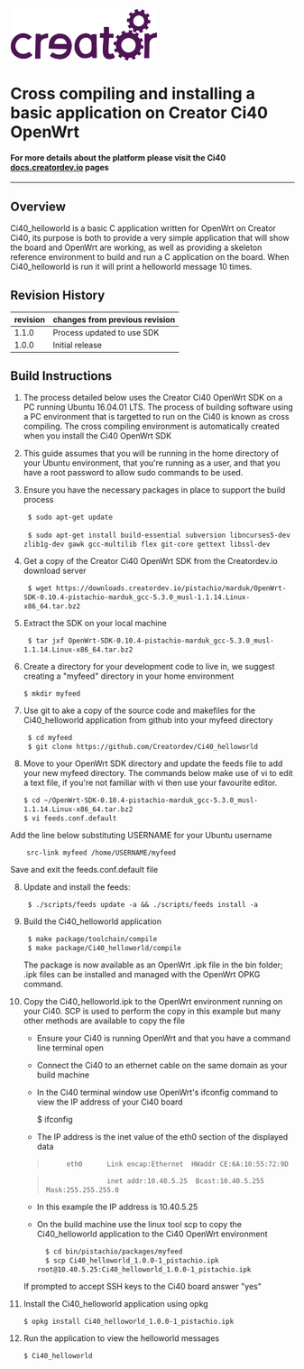 
![](creatorlogo.png)

# Cross compiling and installing a basic application on Creator Ci40 OpenWrt

#### For more details about the platform please visit the Ci40 [docs.creatordev.io](https://docs.creatordev.io/ci40/) pages
----

## Overview

Ci40_helloworld is a basic C application written for OpenWrt on Creator Ci40, its purpose is both to provide a very simple application that will show the board and OpenWrt are working, as well as providing a skeleton reference environment to build and run a C application on the board. When Ci40_helloworld is run it will print a helloworld message 10 times.

## Revision History

| revision  | changes from previous revision |
|---------- |------------------------------- |
| 1.1.0     | Process updated to use SDK     |
| 1.0.0     | Initial release                |

## Build Instructions



1. The process detailed below uses the Creator Ci40 OpenWrt SDK on a PC running Ubuntu 16.04.01 LTS. The process of building software using a PC environment that is targetted to run on the Ci40 is known as cross compiling. The cross compiling environment is automatically created when you install the Ci40 OpenWrt SDK
2. This guide assumes that you will be running in the home directory of your Ubuntu environment, that you're running as a user, and that you have a root password to allow sudo commands to be used.
3. Ensure you have the necessary packages in place to support the build process

		$ sudo apt-get update

		$ sudo apt-get install build-essential subversion libncurses5-dev zlib1g-dev gawk gcc-multilib flex git-core gettext libssl-dev 

4. Get a copy of the Creator Ci40 OpenWrt SDK from the Creatordev.io download server
		
		$ wget https://downloads.creatordev.io/pistachio/marduk/OpenWrt-SDK-0.10.4-pistachio-marduk_gcc-5.3.0_musl-1.1.14.Linux-x86_64.tar.bz2
5. Extract the SDK on your local machine

		$ tar jxf OpenWrt-SDK-0.10.4-pistachio-marduk_gcc-5.3.0_musl-1.1.14.Linux-x86_64.tar.bz2
6.  Create a directory for your development code to live in, we suggest creating a "myfeed" directory in your home environment

		$ mkdir myfeed

7. Use git to ake a copy of the source code and makefiles for the Ci40_helloworld application from github into your myfeed directory

		$ cd myfeed
		$ git clone https://github.com/Creatordev/Ci40_helloworld

7.  Move to your OpenWrt SDK directory and update the feeds file to add your new myfeed directory. The commands below make use of vi to edit a text file, if you're not familiar with vi then use your favourite editor.

		$ cd ~/OpenWrt-SDK-0.10.4-pistachio-marduk_gcc-5.3.0_musl-1.1.14.Linux-x86_64.tar.bz2
		$ vi feeds.conf.default
Add the line below substituting USERNAME for your Ubuntu username

		src-link myfeed /home/USERNAME/myfeed
Save and exit the feeds.conf.default file

8. Update and install the feeds:

		$ ./scripts/feeds update -a && ./scripts/feeds install -a

9. Build the Ci40_helloworld application

		$ make package/toolchain/compile
		$ make package/Ci40_helloworld/compile


	The package is now available as an OpenWrt .ipk file in the bin folder; .ipk files can be installed and managed with the OpenWrt OPKG command. 

11. Copy the Ci40_helloworld.ipk to the OpenWrt environment running on your Ci40. SCP is used to perform the copy in this example but many other methods are available to copy the file

	* Ensure your Ci40 is running OpenWrt and that you have a command line terminal open

	* Connect the Ci40 to an ethernet cable on the same domain as your build machine

	* In the Ci40 terminal window use OpenWrt's ifconfig command to view the IP address of your Ci40 board

		$ ifconfig


	* The IP address is the inet value of the eth0 section of the displayed data

	>          eth0      Link encap:Ethernet  HWaddr CE:6A:10:55:72:9D

	>                    inet addr:10.40.5.25  Bcast:10.40.5.255  Mask:255.255.255.0


	* In this example the IP address is 10.40.5.25

	* On the build machine use the linux tool scp to copy the Ci40_helloworld application to the Ci40 OpenWrt environment

			$ cd bin/pistachio/packages/myfeed
			$ scp Ci40_helloworld_1.0.0-1_pistachio.ipk root@10.40.5.25:Ci40_helloworld_1.0.0-1_pistachio.ipk


	If prompted to accept SSH keys to the Ci40 board answer "yes"
	
12. Install the Ci40_helloworld application using opkg

		$ opkg install Ci40_helloworld_1.0.0-1_pistachio.ipk

13. Run the application to view the helloworld messages

		$ Ci40_helloworld
